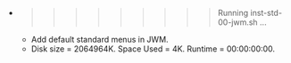 * >>>>>>>>> Running inst-std-00-jwm.sh ...
  * Add default standard menus in JWM.
  * Disk size = 2064964K. Space Used = 4K. Runtime = 00:00:00:00.
